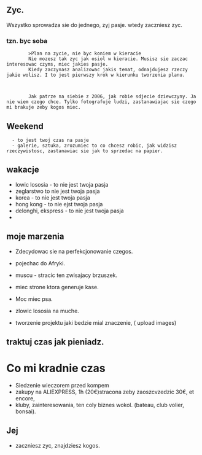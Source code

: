 ## Zyc. 

Wszystko sprowadza sie do jednego, zyj pasje. wtedy zaczniesz zyc. 


### tzn. byc soba

            >Plan na zycie, nie byc koniem w kieracie
            Nie mozesz tak zyc jak osiol w kieracie. Musisz sie zaczac interesowac czyms, miec jakies pasje. 
            Kiedy zaczynasz analizowac jakis temat, odnajdujesz rzeczy jakie wolisz. I to jest pierwszy krok w kierunku tworzenia planu. 



            Jak patrze na siebie z 2006, jak robie sdjecie dziewczyny. Ja nie wiem czego chce. Tylko fotografuje ludzi, zastanawiajac sie czego mi brakuje zeby kogos miec. 


##      Weekend

      - to jest twoj czas na pasje
      - galerie, sztuka, zrozumiec to co chcesz robic, jak widzisz rzeczywistosc, zastanawiac sie jak to sprzedac na papier. 


## wakacje
- lowic lososia - to nie jest twoja pasja
- zeglarstwo to nie jest twoja pasja
- korea - to nie jest twoja pasja
- hong kong - to nie ejst twoja pasja
- delonghi, ekspress - to nie jest twoja pasja
- 

##      moje marzenia 

- Zdecydowac sie na perfekcjonowanie czegos. 

- pojechac do Afryki.
- muscu - stracic ten zwisajacy brzuszek. 
- miec strone ktora generuje kase. 
- Moc miec psa. 
- zlowic lososia na muche.
- tworzenie projektu jaki bedzie mial znaczenie, ( upload images)  


## traktuj czas jak pieniadz.
      
#      Co mi kradnie czas
- Siedzenie wieczorem przed kompem
- zakupy na ALIEXPRESS, 1h (20€)stracona zeby zaoszcvzedzic 30€, et encore, 
- kluby, zainteresowania, ten coly biznes wokol. (bateau, club volier, bonsai). 



##      Jej 
- zaczniesz zyc, znajdziesz kogos. 


